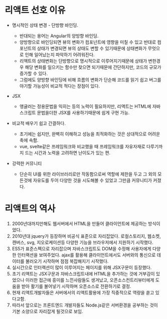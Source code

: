 # 리액트 선호 이유

* 명시적인 상태 변경 - 단방향 바인딩.
  - 반대되는 용어는 Angular의 양방향 바인딩.
  - 양방향으로 바인딩되면 뷰의 변화가 컴포넌트에 영향을 미칠 수 있고 반대로 컴포넌트의 상태가 변경되면 뷰의 상태도 변할 수 있기때문에 상태변화가 무엇으로 인해 일어났는지 파악하기 어려워진다.
  - 리액트의 상태변화는 단방향으로 명시적으로 이루어지기때문에 상태가 변한경우 해당 변화를 일으키는 함수만 찾으면 되기때문에 간단하지만, 코드의 규모가 증가할 수 있다.
  - 그럼에도 양방향 바인딩에 비해 흐름의 변화가 단순해 코드를 읽기 쉽고 버그를 야기할 가능성이 비교적 적다는 장점이 있다.
 
* JSX
  - 앵귤러는 정용문법을 익히는 등의 노력이 필요하지만, 리액트는 HTML에 자바스크립트 문법을더한 JSX를 사용하기때문에 쉽게 구현 가능.
 
* 비교적 배우기 쉽고 간결하다.
  - 초기에는 쉽지만, 완벽히 이해하고 성능을 최적화하는 것은 상대적으로 어려운 축에 속함.
  - vue, svelte같은 프레임워크와 비교했을 때 프레임워크를 자유자재로 다루기까지 드는 시간과 노력을 고려하면 난이도가 있는 편.
 
* 강력한 커뮤니티
  - 단순히 UI를 위한 라이브러리로만 작동함으로써 역할에 제한을 두고 그 외의 모든것에 자유도를 두어 다양한 것을 시도해볼 수 있었고 그만큼 커뮤니티가 커졌다.
 

# 리액트의 역사
1. 2000년대까지만해도 웹서버에서 HTML을 만들어 클라이언트에 제공하는 방식이었다.
2. 2010년대 jquery가 등장하며 비공식 표준으로 자리잡았다. 로컬스토리지, 웹소켓, 캔버스, svg, 지오로케이션등 다양한 기능을 브라우저에서 지원하기 시작했다.
3. ES5가 표준스펙으로 자리잡으며 자바스크립트도 DOM을 수정해 사용자에게 다양한 인터랙션을 보여주었다. ajax를 활용해 클라이언트에서도 서버와의 통신으로 데이터를 불러오기 시작하며 점점 복잡해지기 시작했다.
4. 실시간으로 인터랙션이 많이 이루어지는 페이지를 위해 JSX구문이 등장했다.
5. 초기 리액트는 JSX구문과 자바스크립트내에 HTML을 추가하는 것에 거부감이 있었으나 이러한 접근에 흥미를 느낀사람들도 생겨났고, 오픈소스컨트리뷰터에게 도움을 받아 활기를 불어넣기 시작하며 오픈소스로 전환하기로 결정.
6. 현재 리액트개발자들은 서버에서의 리액트활용에 가장 직중적으로 역량을 쏟고 있다고함.
7. 따라서 앞으로는 프론트엔드 개발자들도 Node.js같은 서버환경을 공부하는 것이 기본 소양으로 자리잡게 될것으로 보임.
